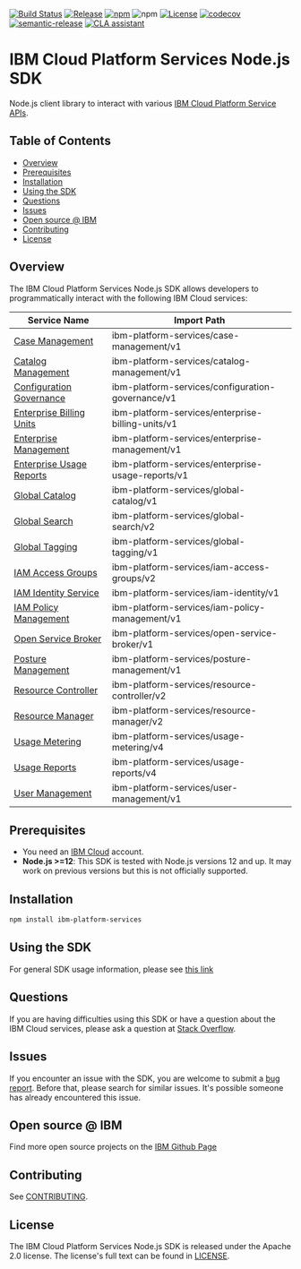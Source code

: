 [![Build Status](https://travis-ci.com/IBM/platform-services-node-sdk.svg?branch=main)](https://travis-ci.com/IBM/platform-services-node-sdk)
[![Release](https://img.shields.io/github/v/release/IBM/platform-services-node-sdk)](https://github.com/IBM/platform-services-node-sdk/releases/latest)
[![npm](https://img.shields.io/npm/v/ibm-platform-services)](https://www.npmjs.com/package/ibm-platform-services)
![npm](https://img.shields.io/npm/dm/ibm-platform-services)
[![License](https://img.shields.io/badge/License-Apache%202.0-blue.svg)](https://opensource.org/licenses/Apache-2.0)
[![codecov](https://codecov.io/gh/IBM/platform-services-node-sdk/branch/main/graph/badge.svg)](https://codecov.io/gh/IBM/platform-services-node-sdk)
[![semantic-release](https://img.shields.io/badge/%20%20%F0%9F%93%A6%F0%9F%9A%80-semantic--release-e10079.svg)](https://github.com/semantic-release/semantic-release)
[![CLA assistant](https://cla-assistant.io/readme/badge/IBM/platform-services-node-sdk)](https://cla-assistant.io/IBM/platform-services-node-sdk)


# IBM Cloud Platform Services Node.js SDK

Node.js client library to interact with various 
[IBM Cloud Platform Service APIs](https://cloud.ibm.com/docs?tab=api-docs&category=platform_services).

## Table of Contents

<!--
  The TOC below is generated using the `markdown-toc` node package.

      https://github.com/jonschlinkert/markdown-toc

  You should regenerate the TOC after making changes to this file.

      npx markdown-toc -i README.md
  -->

<!-- toc -->

- [Overview](#overview)
- [Prerequisites](#prerequisites)
- [Installation](#installation)
- [Using the SDK](#using-the-sdk)
- [Questions](#questions)
- [Issues](#issues)
- [Open source @ IBM](#open-source--ibm)
- [Contributing](#contributing)
- [License](#license)

<!-- tocstop -->

<!-- --------------------------------------------------------------- -->
## Overview

The IBM Cloud Platform Services Node.js SDK allows developers to programmatically interact with the following 
IBM Cloud services:

Service Name | Import Path
--- | --- 
[Case Management](https://cloud.ibm.com/apidocs/case-management) | ibm-platform-services/case-management/v1
[Catalog Management](https://cloud.ibm.com/apidocs/resource-catalog/private-catalog) | ibm-platform-services/catalog-management/v1
[Configuration Governance](https://cloud.ibm.com/apidocs/security-compliance/config) | ibm-platform-services/configuration-governance/v1
[Enterprise Billing Units](https://cloud.ibm.com/apidocs/enterprise-apis/billing-unit) | ibm-platform-services/enterprise-billing-units/v1
[Enterprise Management](https://cloud.ibm.com/apidocs/enterprise-apis/enterprise) | ibm-platform-services/enterprise-management/v1
[Enterprise Usage Reports](https://cloud.ibm.com/apidocs/enterprise-apis/resource-usage-reports) | ibm-platform-services/enterprise-usage-reports/v1
[Global Catalog](https://cloud.ibm.com/apidocs/resource-catalog/global-catalog) | ibm-platform-services/global-catalog/v1
[Global Search](https://cloud.ibm.com/apidocs/search) | ibm-platform-services/global-search/v2
[Global Tagging](https://cloud.ibm.com/apidocs/tagging) | ibm-platform-services/global-tagging/v1
[IAM Access Groups](https://cloud.ibm.com/apidocs/iam-access-groups) | ibm-platform-services/iam-access-groups/v2
[IAM Identity Service](https://cloud.ibm.com/apidocs/iam-identity-token-api) | ibm-platform-services/iam-identity/v1
[IAM Policy Management](https://cloud.ibm.com/apidocs/iam-policy-management) | ibm-platform-services/iam-policy-management/v1
[Open Service Broker](https://cloud.ibm.com/apidocs/resource-controller/ibm-cloud-osb-api) | ibm-platform-services/open-service-broker/v1
[Posture Management](https://cloud.ibm.com/apidocs/security-compliance/posture) | ibm-platform-services/posture-management/v1
[Resource Controller](https://cloud.ibm.com/apidocs/resource-controller/resource-controller) | ibm-platform-services/resource-controller/v2
[Resource Manager](https://cloud.ibm.com/apidocs/resource-controller/resource-manager) | ibm-platform-services/resource-manager/v2
[Usage Metering](https://cloud.ibm.com/apidocs/usage-metering) | ibm-platform-services/usage-metering/v4
[Usage Reports](https://cloud.ibm.com/apidocs/metering-reporting) | ibm-platform-services/usage-reports/v4
[User Management](https://cloud.ibm.com/apidocs/user-management) | ibm-platform-services/user-management/v1

## Prerequisites
* You need an [IBM Cloud][ibm-cloud-onboarding] account.
* **Node.js >=12**: This SDK is tested with Node.js versions 12 and up. It may work on previous versions but this is not officially supported.

[ibm-cloud-onboarding]: http://cloud.ibm.com/registration

## Installation

```sh
npm install ibm-platform-services
```

## Using the SDK
For general SDK usage information, please see [this link](https://github.com/IBM/ibm-cloud-sdk-common/blob/main/README.md)

## Questions

If you are having difficulties using this SDK or have a question about the IBM Cloud services,
please ask a question at
[Stack Overflow](http://stackoverflow.com/questions/ask?tags=ibm-cloud).

## Issues
If you encounter an issue with the SDK, you are welcome to submit
a [bug report](https://github.com/IBM/platform-services-node-sdk/issues).
Before that, please search for similar issues. It's possible someone has
already encountered this issue.

## Open source @ IBM
Find more open source projects on the [IBM Github Page](http://ibm.github.io/)

## Contributing
See [CONTRIBUTING](CONTRIBUTING.md).

## License

The IBM Cloud Platform Services Node.js SDK is released under the Apache 2.0 license.
The license's full text can be found in
[LICENSE](LICENSE).
